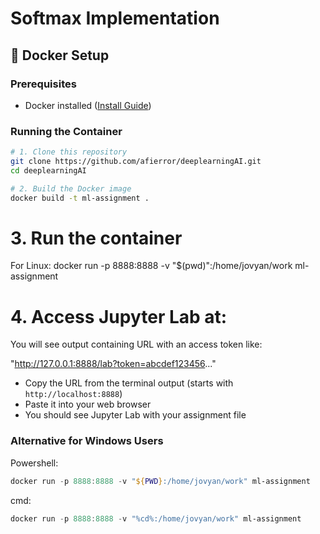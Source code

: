 # Softmax Implementation

## 🐳 Docker Setup

### Prerequisites
- Docker installed ([Install Guide](https://docs.docker.com/get-docker/))

### Running the Container
```bash
# 1. Clone this repository
git clone https://github.com/afierror/deeplearningAI.git
cd deeplearningAI

# 2. Build the Docker image
docker build -t ml-assignment .

```

# 3. Run the container
For Linux:
docker run -p 8888:8888 -v "$(pwd)":/home/jovyan/work ml-assignment

# 4. Access Jupyter Lab at:
You will see output containing URL with an access token like:

"http://127.0.0.1:8888/lab?token=abcdef123456..."




* Copy the URL from the terminal output (starts with ```http://localhost:8888```)
* Paste it into your web browser
* You should see Jupyter Lab with your assignment file

### Alternative for Windows Users
Powershell:
```powershell
docker run -p 8888:8888 -v "${PWD}:/home/jovyan/work" ml-assignment
```
cmd:
```powershell
docker run -p 8888:8888 -v "%cd%:/home/jovyan/work" ml-assignment
```
